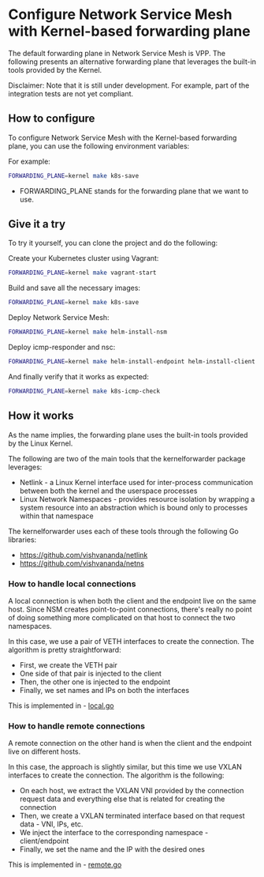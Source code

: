 # Configure Network Service Mesh with Kernel-based forwarding plane

The default forwarding plane in Network Service Mesh is VPP.
The following presents an alternative forwarding plane that leverages the built-in tools provided by the Kernel.

Disclaimer:
Note that it is still under development. For example, part of the integration tests are not yet compliant.

## How to configure

To configure Network Service Mesh with the Kernel-based forwarding plane, you can use the following environment variables:

For example:

```bash
FORWARDING_PLANE=kernel make k8s-save
```

* FORWARDING_PLANE stands for the forwarding plane that we want to use.

## Give it a try

To try it yourself, you can clone the project and do the following:

Create your Kubernetes cluster using Vagrant:

```bash
FORWARDING_PLANE=kernel make vagrant-start
```

Build and save all the necessary images:

```bash
FORWARDING_PLANE=kernel make k8s-save
```

Deploy Network Service Mesh:

```bash
FORWARDING_PLANE=kernel make helm-install-nsm
```

Deploy icmp-responder and nsc:

```bash
FORWARDING_PLANE=kernel make helm-install-endpoint helm-install-client
```

And finally verify that it works as expected:

```bash
FORWARDING_PLANE=kernel make k8s-icmp-check
```

## How it works

As the name implies, the forwarding plane uses the built-in tools provided by the Linux Kernel.

The following are two of the main tools that the kernelforwarder package leverages:

* Netlink - a Linux Kernel interface used for inter-process communication between both the kernel and the userspace processes
* Linux Network Namespaces - provides resource isolation by wrapping a system resource into an abstraction which is bound only to processes within that namespace

The kernelforwarder uses each of these tools through the following Go libraries:

* https://github.com/vishvananda/netlink
* https://github.com/vishvananda/netns

### How to handle local connections

A local connection is when both the client and the endpoint live on the same host.
Since NSM creates point-to-point connections, there's really no point of doing something more complicated on that host to connect the two namespaces.

In this case, we use a pair of VETH interfaces to create the connection. The algorithm is pretty straightforward:

* First, we create the VETH pair
* One side of that pair is injected to the client
* Then, the other one is injected to the endpoint
* Finally, we set names and IPs on both the interfaces

This is implemented in - [local.go](./pkg/kernelforwarder/local.go)

### How to handle remote connections

A remote connection on the other hand is when the client and the endpoint live on different hosts.

In this case, the approach is slightly similar, but this time we use VXLAN interfaces to create the connection. The algorithm is the following:

* On each host, we extract the VXLAN VNI provided by the connection request data and everything else that is related for creating the connection
* Then, we create a VXLAN terminated interface based on that request data - VNI, IPs, etc.
* We inject the interface to the corresponding namespace - client/endpoint
* Finally, we set the name and the IP with the desired ones

This is implemented in - [remote.go](./pkg/kernelforwarder/remote.go)
